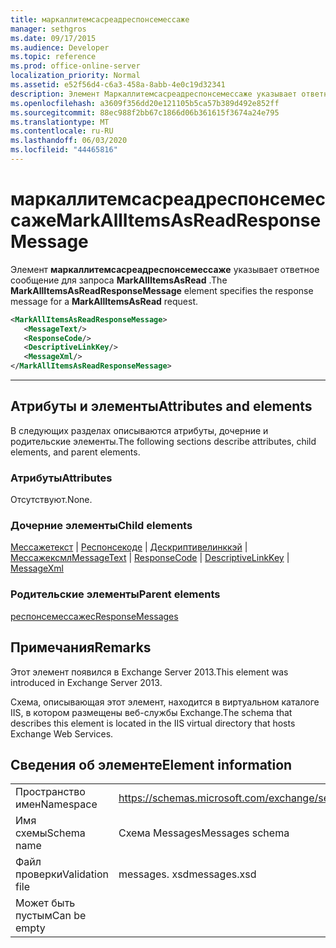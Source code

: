 ```yaml
---
title: маркаллитемсасреадреспонсемессаже
manager: sethgros
ms.date: 09/17/2015
ms.audience: Developer
ms.topic: reference
ms.prod: office-online-server
localization_priority: Normal
ms.assetid: e52f56d4-c6a3-458a-8abb-4e0c19d32341
description: Элемент Маркаллитемсасреадреспонсемессаже указывает ответное сообщение для запроса MarkAllItemsAsRead.
ms.openlocfilehash: a3609f356dd20e121105b5ca57b389d492e852ff
ms.sourcegitcommit: 88ec988f2bb67c1866d06b361615f3674a24e795
ms.translationtype: MT
ms.contentlocale: ru-RU
ms.lasthandoff: 06/03/2020
ms.locfileid: "44465816"
---
```

# <a name="markallitemsasreadresponsemessage"></a><span data-ttu-id="2e664-103">маркаллитемсасреадреспонсемессаже</span><span class="sxs-lookup"><span data-stu-id="2e664-103">MarkAllItemsAsReadResponseMessage</span></span>

<span data-ttu-id="2e664-104">Элемент **маркаллитемсасреадреспонсемессаже** указывает ответное сообщение для запроса **MarkAllItemsAsRead** .</span><span class="sxs-lookup"><span data-stu-id="2e664-104">The **MarkAllItemsAsReadResponseMessage** element specifies the response message for a **MarkAllItemsAsRead** request.</span></span> 
  
```XML
<MarkAllItemsAsReadResponseMessage>
   <MessageText/>
   <ResponseCode/>
   <DescriptiveLinkKey/>
   <MessageXml/>
</MarkAllItemsAsReadResponseMessage>
```

 ****
## <a name="attributes-and-elements"></a><span data-ttu-id="2e664-105">Атрибуты и элементы</span><span class="sxs-lookup"><span data-stu-id="2e664-105">Attributes and elements</span></span>

<span data-ttu-id="2e664-106">В следующих разделах описываются атрибуты, дочерние и родительские элементы.</span><span class="sxs-lookup"><span data-stu-id="2e664-106">The following sections describe attributes, child elements, and parent elements.</span></span>
  
### <a name="attributes"></a><span data-ttu-id="2e664-107">Атрибуты</span><span class="sxs-lookup"><span data-stu-id="2e664-107">Attributes</span></span>

<span data-ttu-id="2e664-108">Отсутствуют.</span><span class="sxs-lookup"><span data-stu-id="2e664-108">None.</span></span>
  
### <a name="child-elements"></a><span data-ttu-id="2e664-109">Дочерние элементы</span><span class="sxs-lookup"><span data-stu-id="2e664-109">Child elements</span></span>

<span data-ttu-id="2e664-110">[Мессажетекст](messagetext.md)  |  [Респонсекоде](responsecode.md)  |  [Дескриптивелинккэй](descriptivelinkkey.md)  |  [Мессажексмл](messagexml.md)</span><span class="sxs-lookup"><span data-stu-id="2e664-110">[MessageText](messagetext.md) | [ResponseCode](responsecode.md) | [DescriptiveLinkKey](descriptivelinkkey.md) | [MessageXml](messagexml.md)</span></span>
  
### <a name="parent-elements"></a><span data-ttu-id="2e664-111">Родительские элементы</span><span class="sxs-lookup"><span data-stu-id="2e664-111">Parent elements</span></span>

[<span data-ttu-id="2e664-112">респонсемессажес</span><span class="sxs-lookup"><span data-stu-id="2e664-112">ResponseMessages</span></span>](responsemessages.md)
  
## <a name="remarks"></a><span data-ttu-id="2e664-113">Примечания</span><span class="sxs-lookup"><span data-stu-id="2e664-113">Remarks</span></span>

<span data-ttu-id="2e664-114">Этот элемент появился в Exchange Server 2013.</span><span class="sxs-lookup"><span data-stu-id="2e664-114">This element was introduced in Exchange Server 2013.</span></span>
  
<span data-ttu-id="2e664-115">Схема, описывающая этот элемент, находится в виртуальном каталоге IIS, в котором размещены веб-службы Exchange.</span><span class="sxs-lookup"><span data-stu-id="2e664-115">The schema that describes this element is located in the IIS virtual directory that hosts Exchange Web Services.</span></span>
  
## <a name="element-information"></a><span data-ttu-id="2e664-116">Сведения об элементе</span><span class="sxs-lookup"><span data-stu-id="2e664-116">Element information</span></span>

|||
|:-----|:-----|
|<span data-ttu-id="2e664-117">Пространство имен</span><span class="sxs-lookup"><span data-stu-id="2e664-117">Namespace</span></span>  <br/> |https://schemas.microsoft.com/exchange/services/2006/messages  <br/> |
|<span data-ttu-id="2e664-118">Имя схемы</span><span class="sxs-lookup"><span data-stu-id="2e664-118">Schema name</span></span>  <br/> |<span data-ttu-id="2e664-119">Схема Messages</span><span class="sxs-lookup"><span data-stu-id="2e664-119">Messages schema</span></span>  <br/> |
|<span data-ttu-id="2e664-120">Файл проверки</span><span class="sxs-lookup"><span data-stu-id="2e664-120">Validation file</span></span>  <br/> |<span data-ttu-id="2e664-121">messages. xsd</span><span class="sxs-lookup"><span data-stu-id="2e664-121">messages.xsd</span></span>  <br/> |
|<span data-ttu-id="2e664-122">Может быть пустым</span><span class="sxs-lookup"><span data-stu-id="2e664-122">Can be empty</span></span>  <br/> ||
   

